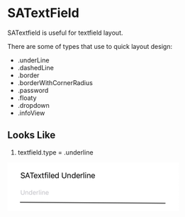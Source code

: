 # SATextField

SATextfield is useful for textfield layout.

There are some of types that use to quick layout design:

* .underLine
* .dashedLine
* .border
* .borderWithCornerRadius
* .password
* .floaty
* .dropdown
* .infoView

## Looks Like

1) textfield.type = .underline

![alt text](https://github.com/sapankajbhalala/SATextField/blob/master/SATextfield/SATextfieldEx/Resources/Images/SATextfield_Underline.png)
